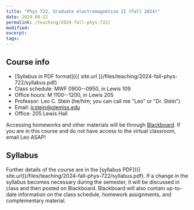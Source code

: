 ```yaml
---
title: "Phys 722, Graduate electromagnetism II (Fall 2024)"
date: 2024-08-22
permalink: /teaching/2024-fall-phys-722/
modified:
excerpt:
tags:
---
```


## Course info

* [Syllabus in PDF format]({{ site.url }}/files/teaching/2024-fall-phys-722/syllabus.pdf)
* Class schedule:  MWF 0900--0950, in Lewis 109
* Office hours:  M 1100--1200, in Lewis 205
* Professor: Leo C. Stein (he/him; you can call me "Leo" or "Dr. Stein")
* Email: [lcstein@olemiss.edu](mailto:lcstein@olemiss.edu)
* Office: 205 Lewis Hall

Accessing homeworks and other materials will be through
[Blackboard](https://blackboard.olemiss.edu/).  If you are in this
course and do not have access to the virtual classroom, email Leo
ASAP!

## Syllabus

Further details of the course are in the [syllabus PDF]({{
site.url}}/files/teaching/2024-fall-phys-722/syllabus.pdf). If a
change in the syllabus becomes necessary during the semester, it will
be discussed in class and then posted on Blackboard. Blackboard will
also contain up-to-date information on the class schedule, homework
assignments, and complementary material.
